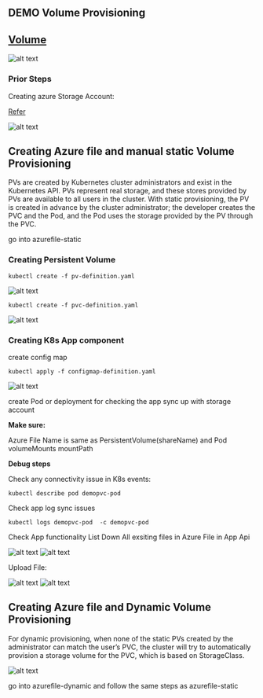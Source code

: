 ## DEMO Volume Provisioning

## [Volume](https://kubernetes.io/docs/concepts/storage/volumes/)

![alt text](https://github.com/parane/manulife-aks-training/raw/main/images/Volume.JPG)


### Prior Steps 

Creating azure Storage Account:

[Refer](https://zimmergren.net/mount-an-azure-storage-file-share-to-deployments-in-azure-kubernetes-services-aks/)

![alt text](https://github.com/parane/manulife-aks-training/raw/main/images/Volume.JPG)

## Creating Azure file and manual static Volume Provisioning 

PVs are created by Kubernetes cluster administrators and exist in the Kubernetes API. PVs
represent real storage, and these stores provided by PVs are available to all users in the cluster.
With static provisioning, the PV is created in advance by the cluster administrator; the developer
creates the PVC and the Pod, and the Pod uses the storage provided by the PV through the PVC.


go into azurefile-static

### Creating Persistent Volume

    kubectl create -f pv-definition.yaml

![alt text](https://github.com/parane/manulife-aks-training/raw/main/images/PV.JPG)

    kubectl create -f pvc-definition.yaml

![alt text](https://github.com/parane/manulife-aks-training/raw/main/images/PVC.JPG)


### Creating K8s App component

create config map

    kubectl apply -f configmap-definition.yaml

![alt text](https://github.com/parane/manulife-aks-training/raw/main/images/Configmap.JPG)

create Pod or deployment for checking the app sync up with storage account 

**Make sure:**
 
Azure File Name is same as PersistentVolume(shareName) and Pod volumeMounts mountPath


**Debug steps**

Check any connectivity issue in K8s events:

    kubectl describe pod demopvc-pod
    
Check app log sync issues

    kubectl logs demopvc-pod  -c demopvc-pod
    
Check App functionality 
List Down All exsiting files in Azure File in App Api 

![alt text](https://github.com/parane/manulife-aks-training/raw/main/images/azure_file.JPG)
![alt text](https://github.com/parane/manulife-aks-training/raw/main/images/getfile.JPG)


Upload File:

![alt text](https://github.com/parane/manulife-aks-training/raw/main/images/uploadfile.JPG)
![alt text](https://github.com/parane/manulife-aks-training/raw/main/images/azure_upload.JPG)


## Creating Azure file and  Dynamic Volume Provisioning 

For dynamic provisioning, when none of the static PVs created by the administrator can match the
user’s PVC, the cluster will try to automatically provision a storage volume for the PVC, which is
based on StorageClass.

![alt text](https://github.com/parane/manulife-aks-training/raw/main/images/storage.JPG)


go into azurefile-dynamic and follow the same steps as azurefile-static



